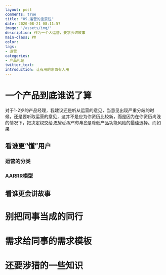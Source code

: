 ```yaml
---
layout: post
comments: true
title: "09.运营的重要性"
date: 2020-08-21 08:11:57
image: '/assets/img/'
description: 作为一个大运营，要学会讲故事
main-class: PM
color:
tags:
- 运营
categories:
- 产品札记
twitter_text:
introduction: 让有用的东西有人用
---
```

# 一个产品到底谁说了算
对于1-2岁的产品经理，我建议还是听从运营的意见，当意见出现严重分歧的时候，还是要听取运营的意见，这并不是应为你资历比较新，而是因为在你资历尚浅的情况下，把决定权交给*更接近用户的角色*是降低产品功能风险的最佳选择。而如果
## 看谁更“懂”用户
### 运营的分类
### AARRR模型
## 看谁更会讲故事
# 别把同事当成的同行
# 需求给同事的需求模板
# 还要涉猎的一些知识

